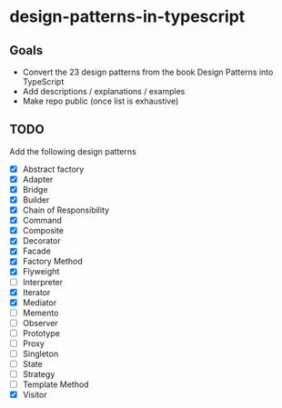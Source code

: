 # design-patterns-in-typescript

## Goals

- Convert the 23 design patterns from the book Design Patterns into TypeScript
- Add descriptions / explanations / examples
- Make repo public (once list is exhaustive)

## TODO

Add the following design patterns

- [x] Abstract factory
- [x] Adapter
- [x] Bridge
- [x] Builder
- [x] Chain of Responsibility
- [x] Command
- [x] Composite
- [x] Decorator
- [x] Facade
- [x] Factory Method
- [x] Flyweight
- [ ] Interpreter
- [x] Iterator
- [x] Mediator
- [ ] Memento
- [ ] Observer
- [ ] Prototype
- [ ] Proxy
- [ ] Singleton
- [ ] State
- [ ] Strategy
- [ ] Template Method
- [x] Visitor

